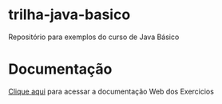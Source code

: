 # trilha-java-basico
Repositório para exemplos do curso de Java Básico

# Documentação
[Clique aqui](http://exemplo.com/) para acessar a documentação Web dos Exercicios

